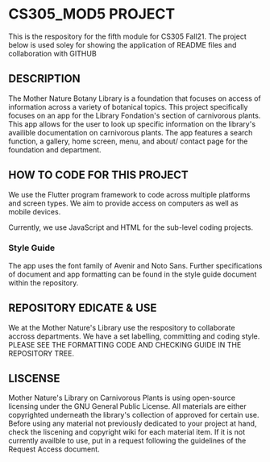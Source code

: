 # CS305_MOD5 PROJECT 
This is the respository for the fifth module for CS305 Fall21. The project below is used soley for showing the application of README files and collaboration with GITHUB

## DESCRIPTION
The Mother Nature Botany Library is a foundation that focuses on access of information across a variety of botanical topics. This project specifically focuses on an app for the Library Fondation's section of carnivorous plants. This app allows for the user to look up specific information on the library's availible documentation on carnivorous plants. The app features a search function, a gallery, home screen, menu, and about/ contact page for the foundation and department.

## HOW TO CODE FOR THIS PROJECT

We use the Flutter program framework to code across multiple platforms and screen types. We aim to provide access on computers as well as mobile devices.

Currently, we use JavaScript and HTML for the sub-level coding projects.

### Style Guide
  The app uses the font family of Avenir and Noto Sans.
  Further specifications of document and app formatting can be found in the style guide document within the repository.
  
## REPOSITORY EDICATE & USE
We at the Mother Nature's Library use the respository to collaborate accross departments. We have a set labelling, committing
and coding style. PLEASE SEE THE FORMATTING CODE AND CHECKING GUIDE IN THE REPOSITORY TREE.

## LISCENSE
Mother Nature's Library on Carnivorous Plants is using open-source licensing under the GNU General Public License. All materials are either copyrighted underneath the library's collection of approved for certain use. Before using any material not previously dedicated to  your project at hand, check the liscening and copyright wiki for each material item. If it is not currently availble to use, put in a request following the guidelines of the Request Access document.
